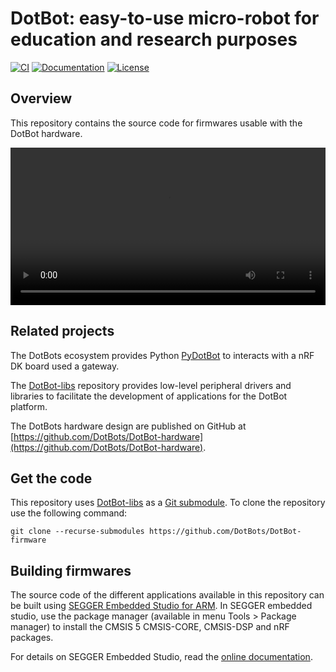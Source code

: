 # DotBot: easy-to-use micro-robot for education and research purposes

[![CI][ci-badge]][ci-link]
[![Documentation][doc-badge]][doc-link]
[![License][license-badge]][license-link]

## Overview

This repository contains the source code for firmwares usable with the DotBot
hardware.

<video src="https://github.com/user-attachments/assets/d78320cb-960c-483d-a5a1-f46c38e8455e" type="video/mp4" controls width="100%">
</video>

## Related projects

The DotBots ecosystem provides Python
[PyDotBot](https://github.com/DotBots/PyDotBot) to interacts with a nRF DK board
used a gateway.

The [DotBot-libs](https://github.com/DotBots/DotBot-libs) repository provides
low-level peripheral drivers and libraries to facilitate the development of
applications for the DotBot platform.

The DotBots hardware design are published on GitHub at
[https://github.com/DotBots/DotBot-hardware](https://github.com/DotBots/DotBot-hardware).

## Get the code

This repository uses [DotBot-libs](https://github.com/DotBots/DotBot-libs) as a
[Git submodule](https://git-scm.com/book/en/v2/Git-Tools-Submodules).
To clone the repository use the following command:

```
git clone --recurse-submodules https://github.com/DotBots/DotBot-firmware
```

## Building firmwares

The source code of the different applications available in this repository can be built using
[SEGGER Embedded Studio for ARM](https://www.segger.com/downloads/embedded-studio).
In SEGGER embedded studio, use the package manager
(available in menu Tools > Package manager) to install the CMSIS 5 CMSIS-CORE,
CMSIS-DSP and nRF packages.

For details on SEGGER Embedded Studio, read the
[online documentation](https://studio.segger.com/index.htm?https://studio.segger.com/home.htm).

[ci-badge]: https://github.com/DotBots/DotBot-firmware/workflows/CI/badge.svg
[ci-link]: https://github.com/DotBots/DotBot-firmware/actions?query=workflow%3ACI+branch%3Amain
[doc-badge]: https://readthedocs.org/projects/dotbot-firmware/badge/?version=latest
[doc-link]: https://dotbot-firmware.readthedocs.io/en/latest
[license-badge]: https://img.shields.io/github/license/DotBots/DotBot-firmware
[license-link]: https://github.com/DotBots/dotbot-firmware/blob/main/LICENSE.txt
